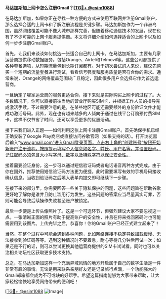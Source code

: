 **马达加斯加上网卡怎么注册Gmail？[[TG💪+ @esim1088](https://t.me/s/esim1088)]**

在马达加斯加，如果你正在寻找一种方便的方式来使用互联网并注册Gmail账户，那么选择合适的上网卡和了解注册流程是关键步骤。马达加斯加作为一个非洲岛国，虽然网络覆盖可能不像大城市那样完善，但随着移动通信技术的发展，现在也有了不少可靠的上网卡服务提供商。本文将详细介绍如何选择适合的上网卡以及如何一步步注册Gmail账户。

首先，让我们来谈谈如何挑选一张适合自己的上网卡。在马达加斯加，主要有几家运营商提供移动数据服务，包括Orange、Airtel和Telmovil等。这些公司都提供了各种套餐选项，从短期流量包到长期订阅都有。对于初次尝试的人来说，建议先购买一个短期的流量套餐进行测试，看看信号强度和服务质量是否符合你的需求。通常来说，Orange的网络覆盖范围较广且稳定，因此很多用户会选择它作为首选运营商。

一旦确定了哪家运营商的服务更适合你，接下来就是实际购买上网卡的过程了。大多数情况下，你可以直接前往当地的营业厅购买SIM卡，并根据工作人员的指导完成激活手续。不过需要注意的是，在某些地区可能还需要额外的身份验证文件才能成功激活号码。此外，现在也有越来越多的人倾向于通过在线平台订购预付费SIM卡，这样不仅节省了时间，还可以享受更多的优惠活动。

接下来我们进入正题——如何利用这张上网卡注册Gmail账户。首先确保手机已经正确安装了Google Play商店或直接访问谷歌官网（如果支持的话）。打开浏览器后输入“www.gmail.com”进入Gmail登录页面，点击右上角的“创建账号”按钮开始新账户注册流程。按照提示填写个人信息如名字、姓氏、用户名等，并设置密码。记住密码必须包含大小写字母、数字以及特殊字符以保证安全性。

接着需要验证身份，这一步可以通过短信验证码或者电话语音两种方式完成。由于你在国外，推荐使用短信验证码方法更为便捷。此时需要填写有效的手机号码接收确认信息。当收到验证码之后填入表单内提交即可继续下一步骤。

在接下来的部分里，你需要回答一些关于隐私保护的问题，这些问题旨在帮助谷歌更好地了解你是谁并且防止滥用行为发生。这些问题的答案应当尽量真实可靠，否则可能会导致后续操作失败甚至账户被锁定。

最后一步便是上传头像照片了。这是一个可选环节，但强烈建议大家不要忽视这一点。一张清晰正面的照片有助于提高账户的安全性，并且在将来找回密码时也可能需要用到该图片。上传完毕之后，恭喜你！你的Gmail账户已经正式建立起来了！

当然，在整个过程中可能会遇到各种问题，比如网络连接不稳定导致加载缓慢、无法接收到验证码等等。遇到这种情况时不要着急，耐心等待几分钟后再试一次；如果还是不行的话，则可以尝试更换其他运营商提供的SIM卡试试看。同时也可以关注相关论坛社区获取更多技术支持。

总之，在马达加斯加这样一个充满异域风情的地方开启属于自己的数字生活是一件非常有趣的事情。无论是用来联系亲朋好友还是记录旅行点滴，一个功能强大的Gmail邮箱都会成为不可或缺的好帮手。希望这篇指南能够为大家带来帮助，让大家轻松愉快地享受网络带来的便利吧！

[[TG💪+ @esim1088](https://t.me/s/esim1088) ![Image](https://i.postimg.cc/4NQfJmqS/Snipaste-2025-05-13-00-14-12.png)]